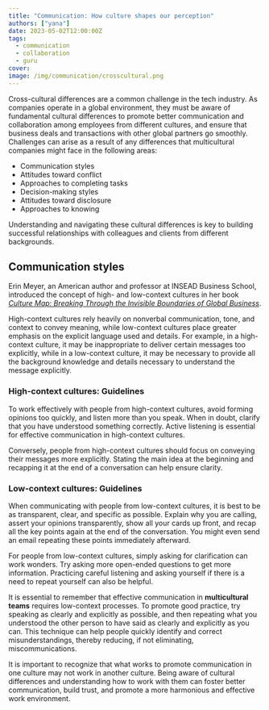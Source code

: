 ```yaml
---
title: "Communication: How culture shapes our perception"
authors: ["yana"]
date: 2023-05-02T12:00:00Z
tags:
  - communication
  - collaboration
  - guru
cover:
image: /img/communication/crosscultural.png
---
```


Cross-cultural differences are a common challenge in the tech industry. As companies operate in a global environment, they must be aware of fundamental cultural differences to promote better communication and collaboration among employees from different cultures, and ensure that business deals and transactions with other global partners go smoothly. Challenges can arise as a result of any differences that multicultural companies might face in the following areas:

- Communication styles
- Attitudes toward conflict
- Approaches to completing tasks
- Decision-making styles
- Attitudes toward disclosure
- Approaches to knowing

Understanding and navigating these cultural differences is key to building successful relationships with colleagues and clients from different backgrounds.

## Communication styles

Erin Meyer, an American author and professor at INSEAD Business School, introduced the concept of high- and low-context cultures in her book _[Culture Map: Breaking Through the Invisible Boundaries of Global Business](https://erinmeyer.com/books/the-culture-map/)_.

High-context cultures rely heavily on nonverbal communication, tone, and context to convey meaning, while low-context cultures place greater emphasis on the explicit language used and details. For example, in a high-context culture, it may be inappropriate to deliver certain messages too explicitly, while in a low-context culture, it may be necessary to provide all the background knowledge and details necessary to understand the message explicitly.

### High-context cultures: Guidelines

To work effectively with people from high-context cultures, avoid forming opinions too quickly, and listen more than you speak. When in doubt, clarify that you have understood something correctly. Active listening is essential for effective communication in high-context cultures.

Conversely, people from high-context cultures should focus on conveying their messages more explicitly. Stating the main idea at the beginning and recapping it at the end of a conversation can help ensure clarity.

### Low-context cultures: Guidelines

When communicating with people from low-context cultures, it is best to be as transparent, clear, and specific as possible. Explain why you are calling, assert your opinions transparently, show all your cards up front, and recap all the key points again at the end of the conversation. You might even send an email repeating these points immediately afterward.

For people from low-context cultures, simply asking for clarification can work wonders. Try asking more open-ended questions to get more information. Practicing careful listening and asking yourself if there is a need to repeat yourself can also be helpful.

It is essential to remember that effective communication in **multicultural teams** requires low-context processes. To promote good practice, try speaking as clearly and explicitly as possible, and then repeating what you understood the other person to have said as clearly and explicitly as you can. This technique can help people quickly identify and correct misunderstandings, thereby reducing, if not eliminating, miscommunications.

It is important to recognize that what works to promote communication in one culture may not work in another culture. Being aware of cultural differences and understanding how to work with them can foster better communication, build trust, and promote a more harmonious and effective work environment.
